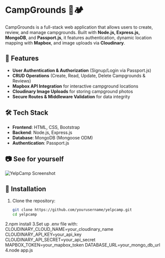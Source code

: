 # CampGrounds 🌲🏕️  

CampGrounds is a full-stack web application that allows users to create, review, and manage campgrounds. Built with **Node.js, Express.js, MongoDB**, and **Passport.js**, it features authentication, dynamic location mapping with **Mapbox**, and image uploads via **Cloudinary**.  

## 🚀 Features  
- **User Authentication & Authorization** (Signup/Login via Passport.js)  
- **CRUD Operations** (Create, Read, Update, Delete Campgrounds & Reviews)  
- **Mapbox API Integration** for interactive campground locations  
- **Cloudinary Image Uploads** for storing campground photos  
- **Secure Routes & Middleware Validation** for data integrity  

## 🛠️ Tech Stack  
- **Frontend**: HTML, CSS, Bootstrap  
- **Backend**: Node.js, Express.js  
- **Database**: MongoDB (Mongoose ODM)  
- **Authentication**: Passport.js  

## 📷 See for yourself
![YelpCamp Screenshot](https://your-image-link.com)  

## 🚀 Installation  
1. Clone the repository:  
   ```sh
   git clone https://github.com/yourusername/yelpcamp.git
   cd yelpcamp
2.npm install
3.Set up .env file with:
CLOUDINARY_CLOUD_NAME=your_cloudinary_name
CLOUDINARY_API_KEY=your_api_key
CLOUDINARY_API_SECRET=your_api_secret
MAPBOX_TOKEN=your_mapbox_token
DATABASE_URL=your_mongo_db_url
4.node app.js

